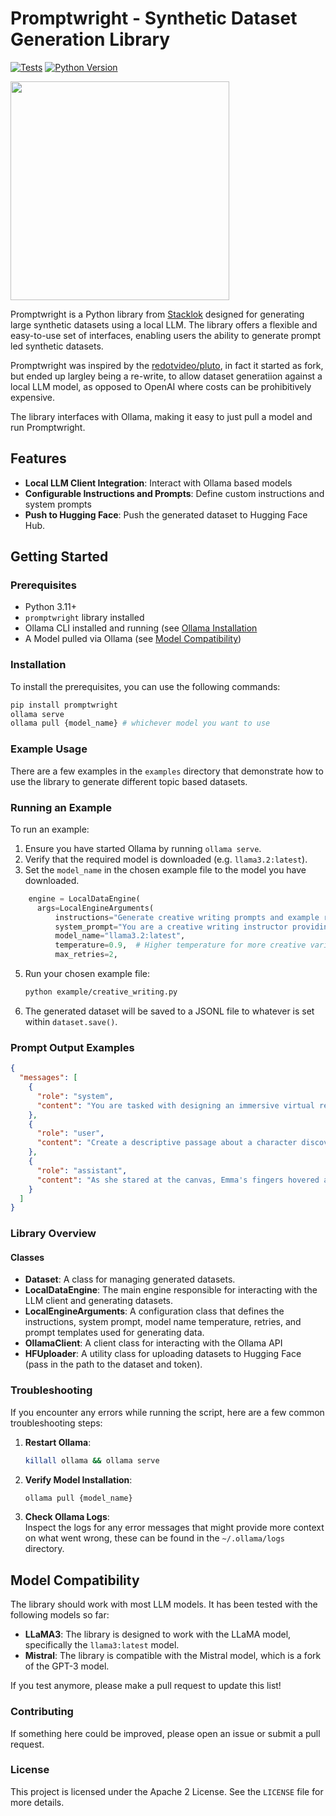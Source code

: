 # Promptwright - Synthetic Dataset Generation Library

[![Tests](https://github.com/StacklokLabs/promptwright/actions/workflows/test.yml/badge.svg)](https://github.com/StacklokLabs/promptwright/actions/workflows/test.yml)
[![Python Version](https://img.shields.io/pypi/pyversions/promptwright.svg)](https://pypi.org/project/promptwright/)

<img src="https://github.com/StacklokLabs/promptwright/releases/download/0.0.0/image.png" width="350" height="350">


Promptwright is a Python library from [Stacklok](https://stacklok.com) designed for generating large synthetic 
datasets using a local LLM. The library offers a flexible and easy-to-use set of interfaces, enabling users
the ability to generate prompt led synthetic datasets.

Promptwright was inspired by the [redotvideo/pluto](https://github.com/redotvideo/pluto),
in fact it started as fork, but ended up largley being a re-write, to allow dataset generatiion
against a local LLM model, as opposed to OpenAI where costs can be prohibitively expensive.

The library interfaces with Ollama, making it easy to just pull a model and run Promptwright.

## Features

- **Local LLM Client Integration**: Interact with Ollama based models
- **Configurable Instructions and Prompts**: Define custom instructions and system prompts
- **Push to Hugging Face**: Push the generated dataset to Hugging Face Hub.

## Getting Started

### Prerequisites

- Python 3.11+
- `promptwright` library installed
- Ollama CLI installed and running (see [Ollama Installation](https://ollama.com/)
- A Model pulled via Ollama (see [Model Compatibility](#model-compatibility))

### Installation

To install the prerequisites, you can use the following commands:

```bash
pip install promptwright
ollama serve
ollama pull {model_name} # whichever model you want to use
```

### Example Usage

There are a few examples in the `examples` directory that demonstrate how to use
the library to generate different topic based datasets.

### Running an Example

To run an example:

1. Ensure you have started Ollama by running `ollama serve`.
2. Verify that the required model is downloaded (e.g. `llama3.2:latest`).
4. Set the `model_name` in the chosen example file to the model you have downloaded.

  ```python
      engine = LocalDataEngine(
        args=LocalEngineArguments(
            instructions="Generate creative writing prompts and example responses.",
            system_prompt="You are a creative writing instructor providing writing prompts and example responses.",
            model_name="llama3.2:latest",
            temperature=0.9,  # Higher temperature for more creative variations
            max_retries=2,
  ```
5. Run your chosen example file:
   ```bash
   python example/creative_writing.py
   ```
6. The generated dataset will be saved to a JSONL file to whatever is set within  `dataset.save()`.

### Prompt Output Examples

```json
{
  "messages": [
    {
      "role": "system",
      "content": "You are tasked with designing an immersive virtual reality experience that transports users to a fantastical world of wonder."
    },
    {
      "role": "user",
      "content": "Create a descriptive passage about a character discovering their hidden talents."
    },
    {
      "role": "assistant",
      "content": "As she stared at the canvas, Emma's fingers hovered above the paintbrushes, as if hesitant to unleash the colors that had been locked within her. The strokes began with bold abandon, swirling blues and greens merging into a mesmerizing dance of light and shadow. With each passing moment, she felt herself becoming the art – her very essence seeping onto the canvas like watercolors in a spring storm. The world around her melted away, leaving only the vibrant symphony of color and creation."
    }
  ]
}
```

### Library Overview

#### Classes

- **Dataset**: A class for managing generated datasets.
- **LocalDataEngine**: The main engine responsible for interacting with the LLM client and generating datasets.
- **LocalEngineArguments**: A configuration class that defines the instructions, system prompt, model name temperature, retries, and prompt templates used for generating data.
- **OllamaClient**: A client class for interacting with the Ollama API
- **HFUploader**: A utility class for uploading datasets to Hugging Face (pass in the path to the dataset and token).

### Troubleshooting

If you encounter any errors while running the script, here are a few common troubleshooting steps:

1. **Restart Ollama**:  
   ```bash
   killall ollama && ollama serve
   ```

2. **Verify Model Installation**:  
   ```bash
   ollama pull {model_name}
   ```

3. **Check Ollama Logs**:  
   Inspect the logs for any error messages that might provide more context on
   what went wrong, these can be found in the `~/.ollama/logs` directory.

## Model Compatibility

The library should work with most LLM models. It has been tested with the
following models so far:

- **LLaMA3**: The library is designed to work with the LLaMA model, specifically
the `llama3:latest` model.
- **Mistral**: The library is compatible with the Mistral model, which is a fork
of the GPT-3 model.

If you test anymore, please make a pull request to update this list!

### Contributing

If something here could be improved, please open an issue or submit a pull request.

### License

This project is licensed under the Apache 2 License. See the `LICENSE` file for more details.
